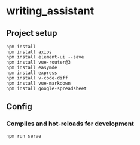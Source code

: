 # writing_assistant


## Project setup
```
npm install
npm install axios
npm install element-ui --save
npm install vue-router@3
npm install easymde
npm install express
npm install v-code-diff
npm install vue-markdown
npm install google-spreadsheet

```

## Config

### Compiles and hot-reloads for development
```
npm run serve
```
